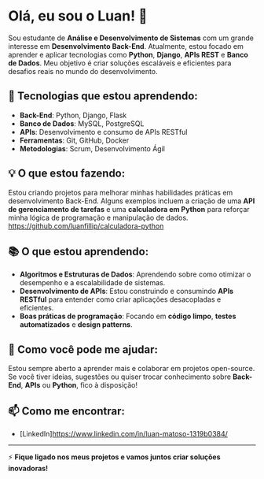 # Olá, eu sou o Luan! 👋

Sou estudante de **Análise e Desenvolvimento de Sistemas** com um grande interesse em **Desenvolvimento Back-End**. Atualmente, estou focado em aprender e aplicar tecnologias como **Python**, **Django**, **APIs REST** e **Banco de Dados**. Meu objetivo é criar soluções escaláveis e eficientes para desafios reais no mundo do desenvolvimento.

## 🚀 Tecnologias que estou aprendendo:
- **Back-End**: Python, Django, Flask
- **Banco de Dados**: MySQL, PostgreSQL
- **APIs**: Desenvolvimento e consumo de APIs RESTful
- **Ferramentas**: Git, GitHub, Docker
- **Metodologias**: Scrum, Desenvolvimento Ágil

## 💡 O que estou fazendo:
Estou criando projetos para melhorar minhas habilidades práticas em desenvolvimento Back-End. Alguns exemplos incluem a criação de uma **API de gerenciamento de tarefas** e uma **calculadora em Python** para reforçar minha lógica de programação e manipulação de dados.
https://github.com/luanfillip/calculadora-python

## 📚 O que estou aprendendo:
- **Algoritmos e Estruturas de Dados**: Aprendendo sobre como otimizar o desempenho e a escalabilidade de sistemas.
- **Desenvolvimento de APIs**: Estou construindo e consumindo **APIs RESTful** para entender como criar aplicações desacopladas e eficientes.
- **Boas práticas de programação**: Focando em **código limpo**, **testes automatizados** e **design patterns**.

## 🔧 Como você pode me ajudar:
Estou sempre aberto a aprender mais e colaborar em projetos open-source. Se você tiver ideias, sugestões ou quiser trocar conhecimento sobre **Back-End**, **APIs** ou **Python**, fico à disposição!

## 📫 Como me encontrar:
- [LinkedIn]https://www.linkedin.com/in/luan-matoso-1319b0384/
---

⚡️ **Fique ligado nos meus projetos e vamos juntos criar soluções inovadoras!**
